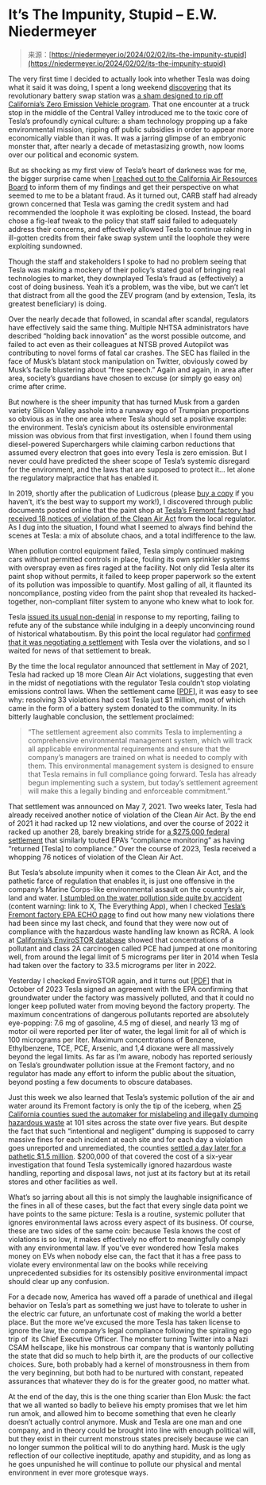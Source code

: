 <!--yml
category: 未分类
date: 2024-05-27 14:31:51
-->

# It’s The Impunity, Stupid – E.W. Niedermeyer

> 来源：[https://niedermeyer.io/2024/02/02/its-the-impunity-stupid](https://niedermeyer.io/2024/02/02/its-the-impunity-stupid)

The very first time I decided to actually look into whether Tesla was doing what it said it was doing, I spent a long weekend [discovering](https://dailykanban.com/2015/05/27/tesla-battery-swap-unused-over-busy-holiday-weekend/) that its revolutionary battery swap station was [a sham designed to rip off California’s Zero Emission Vehicle program](https://dailykanban.com/2015/05/27/analysis-understanding-teslas-potemkin-swap-station/). That one encounter at a truck stop in the middle of the Central Valley introduced me to the toxic core of Tesla’s profoundly cynical culture: a sham technology propping up a fake environmental mission, ripping off public subsidies in order to appear more economically viable than it was. It was a jarring glimpse of an embryonic monster that, after nearly a decade of metastasizing growth, now looms over our political and economic system.

But as shocking as my first view of Tesla’s heart of darkness was for me, the bigger surprise came when [I reached out to the California Air Resources Board](https://dailykanban.com/2015/06/23/tesla-battery-swap-carbs-bridge-to-nowhere/) to inform them of my findings and get their perspective on what seemed to me to be a blatant fraud. As it turned out, CARB staff had already grown concerned that Tesla was gaming the credit system and had recommended the loophole it was exploiting be closed. Instead, the board chose a fig-leaf tweak to the policy that staff said failed to adequately address their concerns, and effectively allowed Tesla to continue raking in ill-gotten credits from their fake swap system until the loophole they were exploiting sundowned.

Though the staff and stakeholders I spoke to had no problem seeing that Tesla was making a mockery of their policy’s stated goal of bringing real technologies to market, they downplayed Tesla’s fraud as (effectively) a cost of doing business. Yeah it’s a problem, was the vibe, but we can’t let that distract from all the good the ZEV program (and by extension, Tesla, its greatest beneficiary) is doing.

Over the nearly decade that followed, in scandal after scandal, regulators have effectively said the same thing. Multiple NHTSA administrators have described “holding back innovation” as the worst possible outcome, and failed to act even as their colleagues at NTSB proved Autopilot was contributing to novel forms of fatal car crashes. The SEC has flailed in the face of Musk’s blatant stock manipulation on Twitter, obviously cowed by Musk’s facile blustering about “free speech.” Again and again, in area after area, society’s guardians have chosen to excuse (or simply go easy on) crime after crime.

But nowhere is the sheer impunity that has turned Musk from a garden variety Silicon Valley asshole into a runaway ego of Trumpian proportions so obvious as in the one area where Tesla should set a positive example: the environment. Tesla’s cynicism about its ostensible environmental mission was obvious from that first investigation, when I found them using diesel-powered Superchargers while claiming carbon reductions that assumed every electron that goes into every Tesla is zero emission. But I never could have predicted the sheer scope of Tesla’s systemic disregard for the environment, and the laws that are supposed to protect it… let alone the regulatory malpractice that has enabled it.

In 2019, shortly after the publication of Ludicrous (please [buy a copy](https://benbellabooks.com/shop/ludicrous/) if you haven’t, it’s the best way to support my work!), I discovered through public documents posted online that the paint shop at [Tesla’s Fremont factory had received 18 notices of violation of the Clean Air Act](https://www.thedrive.com/tech/28338/documents-show-persistent-air-quality-non-compliance-at-tesla-factory) from the local regulator. As I dug into the situation, I found what I seemed to always find behind the scenes at Tesla: a mix of absolute chaos, and a total indifference to the law.

When pollution control equipment failed, Tesla simply continued making cars without permitted controls in place, fouling its own sprinkler systems with overspray even as fires raged at the facility. Not only did Tesla alter its paint shop without permits, it failed to keep proper paperwork so the extent of its pollution was impossible to quantify. Most galling of all, it flaunted its noncompliance, posting video from the paint shop that revealed its hacked-together, non-compliant filter system to anyone who knew what to look for.

Tesla [issued its usual non-denial](https://www.thedrive.com/tech/28432/tesla-issues-statement-on-paint-shop-problems) in response to my reporting, failing to refute any of the substance while indulging in a deeply unconvincing round of historical whataboutism. By this point the local regulator had [confirmed that it was negotiating a settlement](https://www.thedrive.com/tech/28413/tesla-in-settlement-proceedings-over-19-air-quality-violations-as-investigation-continues) with Tesla over the violations, and so I waited for news of that settlement to break.

By the time the local regulator announced that settlement in May of 2021, Tesla had racked up 18 more Clean Air Act violations, suggesting that even in the midst of negotiations with the regulator Tesla couldn’t stop violating emissions control laws. When the settlement came [[PDF](https://www.baaqmd.gov/~/media/files/communications-and-outreach/publications/news-releases/2021/settle_tesla_210507_2021_007-pdf.pdf?la=en)], it was easy to see why: resolving 33 violations had cost Tesla just $1 million, most of which came in the form of a battery system donated to the community. In its bitterly laughable conclusion, the settlement proclaimed:

> “The settlement agreement also commits Tesla to implementing a comprehensive environmental management system, which will track all applicable environmental requirements and ensure that the company’s managers are trained on what is needed to comply with them. This environmental management system is designed to ensure that Tesla remains in full compliance going forward. Tesla has already begun implementing such a system, but today’s settlement agreement will make this a legally binding and enforceable commitment.”

That settlement was announced on May 7, 2021\. Two weeks later, Tesla had already received another notice of violation of the Clean Air Act. By the end of 2021 it had racked up 12 new violations, and over the course of 2022 it racked up another 28, barely breaking stride for [a $275,000 federal settlement](https://www.epa.gov/newsreleases/us-epa-settles-tesla-over-clean-air-act-violations-fremont-calif-facility) that similarly touted EPA’s “compliance monitoring” as having “returned [Tesla] to compliance.” Over the course of 2023, Tesla received a whopping 76 notices of violation of the Clean Air Act.

But Tesla’s absolute impunity when it comes to the Clean Air Act, and the pathetic farce of regulation that enables it, is just one offensive in the company’s Marine Corps-like environmental assault on the country’s air, land and water. [I stumbled on the water pollution side quite by accident](https://twitter.com/Tweetermeyer/status/1516520833681793027) (content warning: link to X, The Everything App), when I checked [Tesla’s Fremont factory EPA ECHO page](https://echo.epa.gov/detailed-facility-report?fid=110000482898) to find out how many new violations there had been since my last check, and found that they were now out of compliance with the hazardous waste handling law known as RCRA. A look at [California’s EnviroSTOR database](https://www.envirostor.dtsc.ca.gov/public/profile_report?global_id=80001286) showed that concentrations of a pollutant and class 2A carcinogen called PCE had jumped at one monitoring well, from around the legal limit of 5 micrograms per liter in 2014 when Tesla had taken over the factory to 33.5 micrograms per liter in 2022.

Yesterday I checked EnviroSTOR again, and it turns out [[PDF](https://www.envirostor.dtsc.ca.gov/getfile?filename=/public%2Fdeliverable_documents%2F8014011979%2F20231215%20TESLA%20MOTORS%20GW%20EI%20RETRACTION%20-%20signed.pdf)] that in October of 2023 Tesla signed an agreement with the EPA confirming that groundwater under the factory was massively polluted, and that it could no longer keep polluted water from moving beyond the factory property. The maximum concentrations of dangerous pollutants reported are absolutely eye-popping: 7.6 mg of gasoline, 4.5 mg of diesel, and nearly 13 mg of motor oil were reported per liter of water, the legal limit for all of which is 100 micrograms per liter. Maximum concentrations of Benzene, Ethylbenzene, TCE, PCE, Arsenic, and 1,4 dioxane were all massively beyond the legal limits. As far as I’m aware, nobody has reported seriously on Tesla’s groundwater pollution issue at the Fremont factory, and no regulator has made any effort to inform the public about the situation, beyond posting a few documents to obscure databases.

Just this week we also learned that Tesla’s systemic pollution of the air and water around its Fremont factory is only the tip of the iceberg, when [25 California counties sued the automaker for mislabeling and illegally dumping hazardous waste](https://techcrunch.com/2024/01/31/tesla-hazardous-waste-lawsuit-california-counties/) at 101 sites across the state over five years. But despite the fact that such “intentional and negligent” dumping is supposed to carry massive fines for each incident at each site and for each day a violation goes unreported and unremediated, the counties [settled a day later for a pathetic $1.5 million](https://techcrunch.com/2024/02/01/tesla-settles-california-hazardous-waste-lawsuit-with-a-1-5-million-fine/). $200,000 of that covered the cost of a six-year investigation that found Tesla systemically ignored hazardous waste handling, reporting and disposal laws, not just at its factory but at its retail stores and other facilities as well.

What’s so jarring about all this is not simply the laughable insignificance of the fines in all of these cases, but the fact that every single data point we have points to the same picture: Tesla is a routine, systemic polluter that ignores environmental laws across every aspect of its business. Of course, these are two sides of the same coin: because Tesla knows the cost of violations is so low, it makes effectively no effort to meaningfully comply with any environmental law. If you’ve ever wondered how Tesla makes money on EVs when nobody else can, the fact that it has a free pass to violate every environmental law on the books while receiving unprecedented subsidies for its ostensibly positive environmental impact should clear up any confusion.

For a decade now, America has waved off a parade of unethical and illegal behavior on Tesla’s part as something we just have to tolerate to usher in the electric car future, an unfortunate cost of making the world a better place. But the more we’ve excused the more Tesla has taken license to ignore the law, the company’s legal compliance following the spiraling ego trip of its Chief Executive Officer. The monster turning Twitter into a Nazi CSAM hellscape, like his monstrous car company that is wantonly polluting the state that did so much to help birth it, are the products of our collective choices. Sure, both probably had a kernel of monstrousness in them from the very beginning, but both had to be nurtured with constant, repeated assurances that whatever they do is for the greater good, no matter what.

At the end of the day, this is the one thing scarier than Elon Musk: the fact that we all wanted so badly to believe his empty promises that we let him run amok, and allowed him to become something that even he clearly doesn’t actually control anymore. Musk and Tesla are one man and one company, and in theory could be brought into line with enough political will, but they exist in their current monstrous states precisely because we can no longer summon the political will to do anything hard. Musk is the ugly reflection of our collective ineptitude, apathy and stupidity, and as long as he goes unpunished he will continue to pollute our physical and mental environment in ever more grotesque ways.